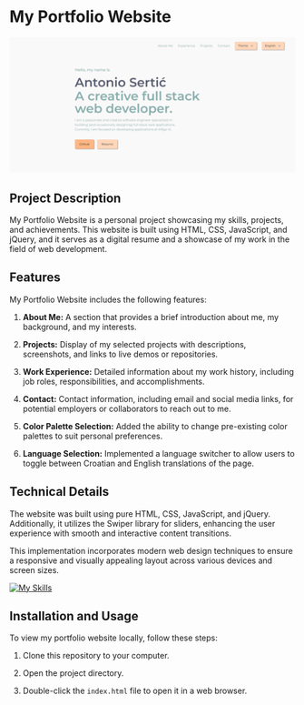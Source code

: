 # My Portfolio Website

![Portfolio Project](assets/images/portfolio-project.png)

## Project Description

My Portfolio Website is a personal project showcasing my skills, projects, and achievements. This website is built using HTML, CSS, JavaScript, and jQuery, and it serves as a digital resume and a showcase of my work in the field of web development.

## Features

My Portfolio Website includes the following features:

1. **About Me:** A section that provides a brief introduction about me, my background, and my interests.

2. **Projects:** Display of my selected projects with descriptions, screenshots, and links to live demos or repositories.

3. **Work Experience:** Detailed information about my work history, including job roles, responsibilities, and accomplishments.

4. **Contact:** Contact information, including email and social media links, for potential employers or collaborators to reach out to me.

5. **Color Palette Selection:** Added the ability to change pre-existing color palettes to suit personal preferences.

6. **Language Selection:** Implemented a language switcher to allow users to toggle between Croatian and English translations of the page.

## Technical Details

The website was built using pure HTML, CSS, JavaScript, and jQuery. Additionally, it utilizes the Swiper library for sliders, enhancing the user experience with smooth and interactive content transitions.

This implementation incorporates modern web design techniques to ensure a responsive and visually appealing layout across various devices and screen sizes.

[![My Skills](https://skills.thijs.gg/icons?i=html,css,js,jquery)](https://skills.thijs.gg)

## Installation and Usage

To view my portfolio website locally, follow these steps:

1. Clone this repository to your computer.

2. Open the project directory.

3. Double-click the `index.html` file to open it in a web browser.
